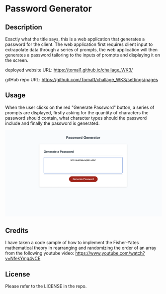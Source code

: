 # Password Generator

## Description

Exactly what the title says, this is a web application that generates a password for the client.
The web application first requires client input to extrapolate data through a series of prompts, the web application will then generates a password tailoring to the inputs of prompts and displaying it on the screen. 

deployed website URL: https://tomal1.github.io/challage_WK3/

gitHub repo URL: https://github.com/Tomal1/challage_WK3/settings/pages

## Usage

When the user clicks on the red "Generate Password" button, a series of prompts are displayed, firstly asking for the quantity of characters the password should contain, what character types should the password include and finally the password is generated.

![alt text](/Assets/images/password.png)

## Credits
I have taken a code sample of how to implement the Fisher-Yates mathematical theory in rearranging and randomizing the order of an array from the following youtube video:
https://www.youtube.com/watch?v=NfekYmg4vCE

## License

Please refer to the LICENSE in the repo.

